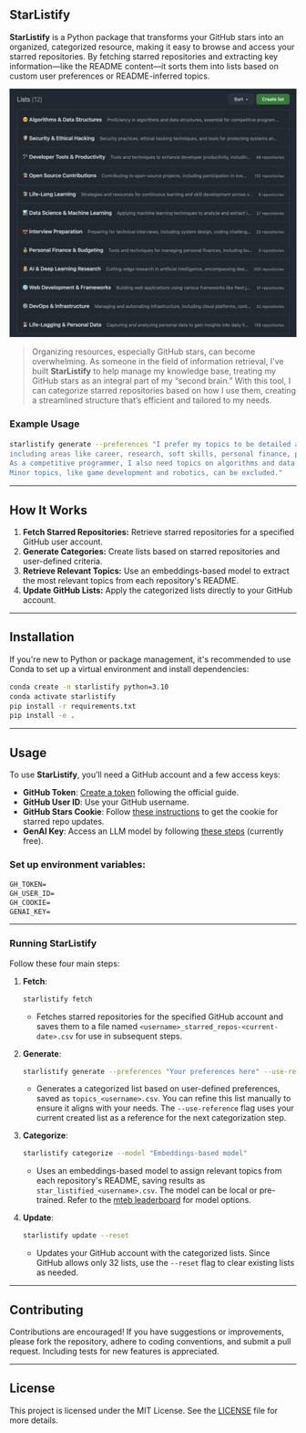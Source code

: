 ## StarListify

**StarListify** is a Python package that transforms your GitHub stars into an organized, categorized resource, making it easy to browse and access your starred repositories. By fetching starred repositories and extracting key information—like the README content—it sorts them into lists based on custom user preferences or README-inferred topics.

![example.png](./assets/example.jpeg)

> Organizing resources, especially GitHub stars, can become overwhelming. As someone in the field of information retrieval, I've built **StarListify** to help manage my knowledge base, treating my GitHub stars as an integral part of my “second brain.” With this tool, I can categorize starred repositories based on how I use them, creating a streamlined structure that’s efficient and tailored to my needs.

### Example Usage

```bash
starlistify generate --preferences "I prefer my topics to be detailed and diverse, \
including areas like career, research, soft skills, personal finance, productivity, etc. \
As a competitive programmer, I also need topics on algorithms and data structures. \
Minor topics, like game development and robotics, can be excluded."
```


---

## How It Works

1. **Fetch Starred Repositories:** Retrieve starred repositories for a specified GitHub user account.
2. **Generate Categories:** Create lists based on starred repositories and user-defined criteria.
3. **Retrieve Relevant Topics:** Use an embeddings-based model to extract the most relevant topics from each repository's README.
4. **Update GitHub Lists:** Apply the categorized lists directly to your GitHub account.

---

## Installation

If you're new to Python or package management, it's recommended to use Conda to set up a virtual environment and install dependencies:

```bash
conda create -n starlistify python=3.10
conda activate starlistify
pip install -r requirements.txt
pip install -e .
```

---

## Usage 

To use **StarListify**, you’ll need a GitHub account and a few access keys:

- **GitHub Token**: [Create a token](https://graphite.dev/guides/github-personal-access-token) following the official guide.
- **GitHub User ID**: Use your GitHub username.
- **GitHub Stars Cookie**: Follow [these instructions](https://github.com/haile01/github-starred-list?tab=readme-ov-file#-faq) to get the cookie for starred repo updates.
- **GenAI Key**: Access an LLM model by following [these steps](https://ai.google.dev/gemini-api/docs/api-key) (currently free).

### Set up environment variables:

```env
GH_TOKEN=
GH_USER_ID=
GH_COOKIE=
GENAI_KEY=
```

---

### Running StarListify

Follow these four main steps:

1. **Fetch**:
   ```bash
   starlistify fetch 
   ```
   - Fetches starred repositories for the specified GitHub account and saves them to a file named `<username>_starred_repos-<current-date>.csv` for use in subsequent steps.

2. **Generate**:
   ```bash
   starlistify generate --preferences "Your preferences here" --use-reference
   ```
   - Generates a categorized list based on user-defined preferences, saved as `topics_<username>.csv`. You can refine this list manually to ensure it aligns with your needs. The `--use-reference` flag uses your current created list as a reference for the next categorization step.

3. **Categorize**:
   ```bash
   starlistify categorize --model "Embeddings-based model"
   ```
   - Uses an embeddings-based model to assign relevant topics from each repository's README, saving results as `star_listified_<username>.csv`. The model can be local or pre-trained. Refer to the [mteb leaderboard](https://huggingface.co/spaces/mteb/leaderboard) for model options.

4. **Update**:
   ```bash
   starlistify update --reset
   ```
   - Updates your GitHub account with the categorized lists. Since GitHub allows only 32 lists, use the `--reset` flag to clear existing lists as needed.

---

## Contributing

Contributions are encouraged! If you have suggestions or improvements, please fork the repository, adhere to coding conventions, and submit a pull request. Including tests for new features is appreciated.

---

## License

This project is licensed under the MIT License. See the [LICENSE](LICENSE) file for more details.
